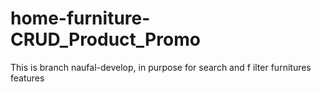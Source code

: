 # home-furniture-CRUD_Product_Promo
This is branch naufal-develop, in purpose for search and f ilter furnitures features